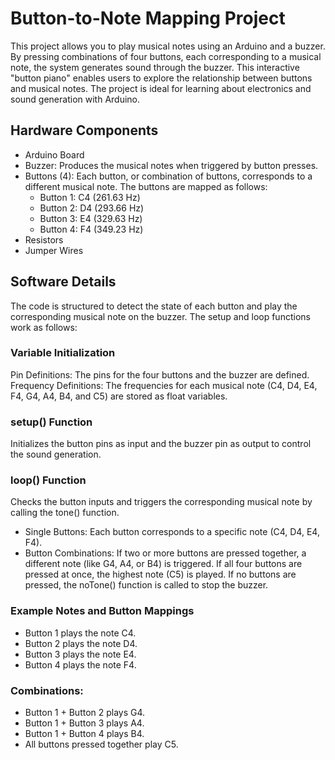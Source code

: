 # Button-to-Note Mapping Project

This project allows you to play musical notes using an Arduino and a buzzer. By pressing combinations of four buttons, each corresponding to a musical note, the system generates sound through the buzzer. This interactive "button piano" enables users to explore the relationship between buttons and musical notes. The project is ideal for learning about electronics and sound generation with Arduino.

## Hardware Components

- Arduino Board
- Buzzer: Produces the musical notes when triggered by button presses.
- Buttons (4): Each button, or combination of buttons, corresponds to a different musical note. The buttons are mapped as follows:
    - Button 1: C4 (261.63 Hz)
    - Button 2: D4 (293.66 Hz)
    - Button 3: E4 (329.63 Hz)
    - Button 4: F4 (349.23 Hz)
- Resistors
- Jumper Wires

## Software Details

The code is structured to detect the state of each button and play the corresponding musical note on the buzzer. The setup and loop functions work as follows:

### Variable Initialization
Pin Definitions: The pins for the four buttons and the buzzer are defined.
Frequency Definitions: The frequencies for each musical note (C4, D4, E4, F4, G4, A4, B4, and C5) are stored as float variables.

### setup() Function
Initializes the button pins as input and the buzzer pin as output to control the sound generation.

### loop() Function
Checks the button inputs and triggers the corresponding musical note by calling the tone() function.
- Single Buttons: Each button corresponds to a specific note (C4, D4, E4, F4).
- Button Combinations: If two or more buttons are pressed together, a different note (like G4, A4, or B4) is triggered.
If all four buttons are pressed at once, the highest note (C5) is played.
If no buttons are pressed, the noTone() function is called to stop the buzzer.

### Example Notes and Button Mappings
- Button 1 plays the note C4.
- Button 2 plays the note D4.
- Button 3 plays the note E4.
- Button 4 plays the note F4.

### Combinations:
- Button 1 + Button 2 plays G4.
- Button 1 + Button 3 plays A4.
- Button 1 + Button 4 plays B4.
- All buttons pressed together play C5.
